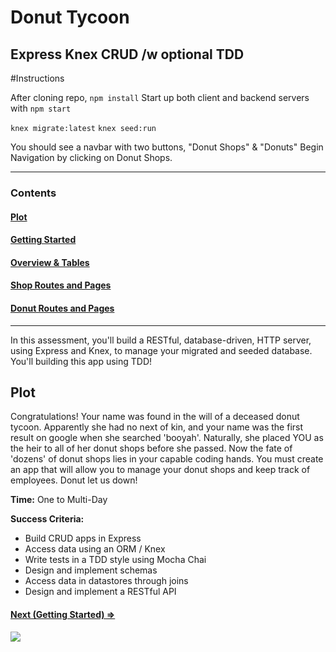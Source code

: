 # Donut Tycoon

## Express Knex CRUD /w optional TDD

#Instructions

After cloning repo,
`npm install`
Start up both client and backend servers with
`npm start`

`knex migrate:latest`
`knex seed:run`

You should see a navbar with two buttons, "Donut Shops" & "Donuts"
Begin Navigation by clicking on Donut Shops.

---

### Contents

#### [Plot](readme.md)

#### [Getting Started](getting_started.md)

#### [Overview & Tables](overview.md)

#### [Shop Routes and Pages](shop_routes_pages.md)

#### [Donut Routes and Pages](donut_routes_pages.md)

---

In this assessment, you'll build a RESTful, database-driven, HTTP server, using Express and Knex, to manage your migrated and seeded database. You'll building this app using TDD!

## Plot

Congratulations! Your name was found in the will of a deceased donut tycoon. Apparently she had no next of kin, and your name was the first result on google when she searched 'booyah'. Naturally, she placed YOU as the heir to all of her donut shops before she passed. Now the fate of 'dozens' of donut shops lies in your capable coding hands. You must create an app that will allow you to manage your donut shops and keep track of employees. Donut let us down!

**Time:** One to Multi-Day

**Success Criteria:**

- Build CRUD apps in Express
- Access data using an ORM / Knex
- Write tests in a TDD style using Mocha Chai
- Design and implement schemas
- Access data in datastores through joins
- Design and implement a RESTful API

#### [Next (Getting Started) ⇒](getting_started.md)

![](http://i.giphy.com/BITvRdLetPEf6.gif)
